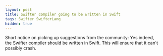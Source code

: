 ```yaml
---
layout: post
title: Swifter compiler going to be written in Swift
tags: Swifter SwifterLang
hidden: true
---
```

Short notice on picking up suggestions from the community:
Yes indeed, the Swifter compiler should be written in Swift. This will ensure
that it can't possibly crash.
